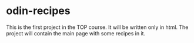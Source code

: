# odin-recipes
This is the first project in the TOP course. 
It will be written only in html.
The project will contain the main page with some recipes in it.
